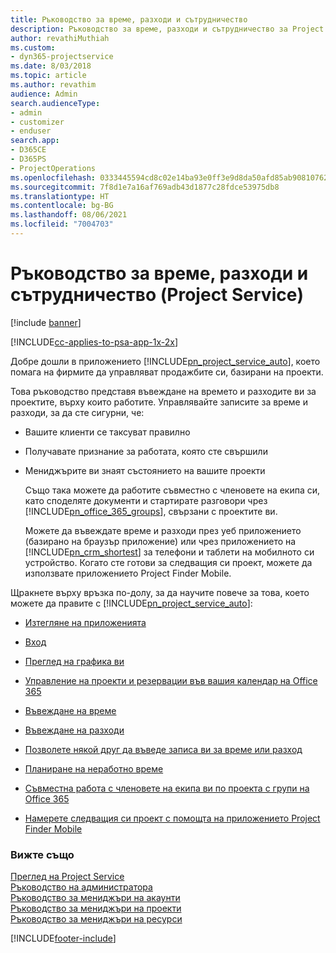 ```yaml
---
title: Ръководство за време, разходи и сътрудничество
description: Ръководство за време, разходи и сътрудничество за Project Service
author: revathiMuthiah
ms.custom:
- dyn365-projectservice
ms.date: 8/03/2018
ms.topic: article
ms.author: revathim
audience: Admin
search.audienceType:
- admin
- customizer
- enduser
search.app:
- D365CE
- D365PS
- ProjectOperations
ms.openlocfilehash: 0333445594cd8c02e14ba93e0ff3e9d8da50afd85ab90810762c415b53018ccb
ms.sourcegitcommit: 7f8d1e7a16af769adb43d1877c28fdce53975db8
ms.translationtype: HT
ms.contentlocale: bg-BG
ms.lasthandoff: 08/06/2021
ms.locfileid: "7004703"
---
```

# <a name="time-expense-and-collaboration-guide-project-service"></a>Ръководство за време, разходи и сътрудничество (Project Service)

[!include [banner](../includes/psa-now-project-operations.md)]

[!INCLUDE[cc-applies-to-psa-app-1x-2x](../includes/cc-applies-to-psa-app-1x-2x.md)]

Добре дошли в приложението [!INCLUDE[pn_project_service_auto](../includes/pn-project-service-auto.md)], което помага на фирмите да управляват продажбите си, базирани на проекти. 
  
 Това ръководство представя въвеждане на времето и разходите ви за проектите, върху които работите. Управлявайте записите за време и разходи, за да сте сигурни, че:  
  
- Вашите клиенти се таксуват правилно  
  
- Получавате признание за работата, която сте свършили  
  
- Мениджърите ви знаят състоянието на вашите проекти  
  
  Също така можете да работите съвместно с членовете на екипа си, като споделяте документи и стартирате разговори чрез [!INCLUDE[pn_office_365_groups](../includes/pn-office-365-groups.md)], свързани с проектите ви.  
  
  Можете да въвеждате време и разходи през уеб приложението (базирано на браузър приложение) или чрез приложението на [!INCLUDE[pn_crm_shortest](../includes/pn-crm-shortest.md)] за телефони и таблети на мобилното си устройство. Когато сте готови за следващия си проект, можете да използвате приложението Project Finder Mobile.  
  
Щракнете върху връзка по-долу, за да научите повече за това, което можете да правите с [!INCLUDE[pn_project_service_auto](../includes/pn-project-service-auto.md)]:  
  
-   [Изтегляне на приложенията](../psa/get-apps.md)  
  
-   [Вход](../psa/sign-in.md)  
  
-   [Преглед на графика ви](../psa/view-schedule.md)  
  
-   [Управление на проекти и резервации във вашия календар на Office 365](../psa/manage-project-bookings-office-365-calendar.md)  
  
-   [Въвеждане на време](../psa/enter-time.md)  
  
-   [Въвеждане на разходи](../psa/enter-expenses.md)  
  
-   [Позволете някой друг да въведе записа ви за време или разход](../psa/allow-someone-else-enter-time-entry-expense.md)  
  
-   [Планиране на неработно време](../psa/schedule-time-off.md)  
  
-   [Съвместна работа с членовете на екипа ви по проекта с групи на Office 365](../psa/collaborate-project-team-members-office-365-groups.md)  
  
-   [Намерете следващия си проект с помощта на приложението Project Finder Mobile](../psa/find-next-project-finder-mobile-app.md)  
  
### <a name="see-also"></a>Вижте също  
 [Преглед на Project Service](../psa/overview.md)   
 [Ръководство на администратора](../psa/admin-guide.md)   
 [Ръководство за мениджъри на акаунти](../psa/account-manager-guide.md)   
 [Ръководство за мениджъри на проекти](../psa/project-manager-guide.md)   
 [Ръководство за мениджъри на ресурси](../psa/resource-manager-guide.md)   


[!INCLUDE[footer-include](../includes/footer-banner.md)]